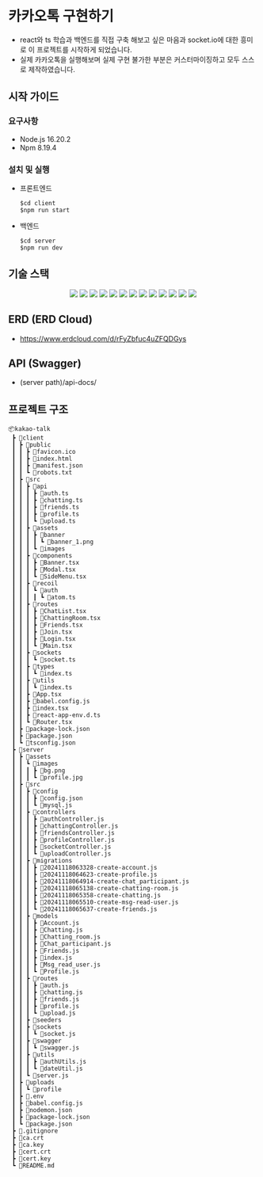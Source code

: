 # 카카오톡 구현하기

- react와 ts 학습과 백엔드를 직접 구축 해보고 싶은 마음과 socket.io에 대한 흥미로 이 프로젝트를 시작하게 되었습니다.
- 실제 카카오톡을 실행해보며 실제 구현 불가한 부분은 커스터마이징하고 모두 스스로 제작하였습니다.

## 시작 가이드

### 요구사항

- Node.js 16.20.2
- Npm 8.19.4

### 설치 및 실행

- 프론트엔드

  ```
  $cd client
  $npm run start
  ```

- 백엔드

  ```
  $cd server
  $npm run dev
  ```

## 기술 스택
<div align=center> 
  <img src="https://img.shields.io/badge/react-61DAFB?style=for-the-badge&logo=react&logoColor=black">
  <img src="https://img.shields.io/badge/typescript-3178C6?style=for-the-badge&logo=typescript&logoColor=white"> 
  <img src="https://img.shields.io/badge/recoil-3578E5?style=for-the-badge&logo=recoil&logoColor=white">
  <img src="https://img.shields.io/badge/styledcomponents-DB7093?style=for-the-badge&logo=styledcomponents&logoColor=white">
  <img src="https://img.shields.io/badge/reactquery-FF4154?style=for-the-badge&logo=reactquery&logoColor=white">
  <img src="https://img.shields.io/badge/javascript-F7DF1E?style=for-the-badge&logo=javascript&logoColor=black">
  <img src="https://img.shields.io/badge/express-000000?style=for-the-badge&logo=express&logoColor=white">
  <img src="https://img.shields.io/badge/socket.io-010101?style=for-the-badge&logo=socket.io&logoColor=white">
  <img src="https://img.shields.io/badge/mysql-4479A1?style=for-the-badge&logo=mysql&logoColor=white">
  <img src="https://img.shields.io/badge/npm-CB3837?style=for-the-badge&logo=npm&logoColor=white">
  <img src="https://img.shields.io/badge/git-F05032?style=for-the-badge&logo=git&logoColor=white">
  <img src="https://img.shields.io/badge/github-181717?style=for-the-badge&logo=github&logoColor=white">
  <img src="https://img.shields.io/badge/swagger-85EA2D?style=for-the-badge&logo=swagger&logoColor=black">
</div>

## ERD (ERD Cloud)
- https://www.erdcloud.com/d/rFyZbfuc4uZFQDGys
  
## API (Swagger)
- (server path)/api-docs/

## 프로젝트 구조

```plaintext
📦kakao-talk
 ┣ 📂client
 ┃ ┣ 📂public
 ┃ ┃ ┣ 📜favicon.ico
 ┃ ┃ ┣ 📜index.html
 ┃ ┃ ┣ 📜manifest.json
 ┃ ┃ ┗ 📜robots.txt
 ┃ ┣ 📂src
 ┃ ┃ ┣ 📂api
 ┃ ┃ ┃ ┣ 📜auth.ts
 ┃ ┃ ┃ ┣ 📜chatting.ts
 ┃ ┃ ┃ ┣ 📜friends.ts
 ┃ ┃ ┃ ┣ 📜profile.ts
 ┃ ┃ ┃ ┗ 📜upload.ts
 ┃ ┃ ┣ 📂assets
 ┃ ┃ ┃ ┣ 📂banner
 ┃ ┃ ┃ ┃ ┗ 📜banner_1.png
 ┃ ┃ ┃ ┗ 📂images
 ┃ ┃ ┣ 📂components
 ┃ ┃ ┃ ┣ 📜Banner.tsx
 ┃ ┃ ┃ ┣ 📜Modal.tsx
 ┃ ┃ ┃ ┗ 📜SideMenu.tsx
 ┃ ┃ ┣ 📂recoil
 ┃ ┃ ┃ ┗ 📂auth
 ┃ ┃ ┃ ┃ ┗ 📜atom.ts
 ┃ ┃ ┣ 📂routes
 ┃ ┃ ┃ ┣ 📜ChatList.tsx
 ┃ ┃ ┃ ┣ 📜ChattingRoom.tsx
 ┃ ┃ ┃ ┣ 📜Friends.tsx
 ┃ ┃ ┃ ┣ 📜Join.tsx
 ┃ ┃ ┃ ┣ 📜Login.tsx
 ┃ ┃ ┃ ┗ 📜Main.tsx
 ┃ ┃ ┣ 📂sockets
 ┃ ┃ ┃ ┗ 📜socket.ts
 ┃ ┃ ┣ 📂types
 ┃ ┃ ┃ ┗ 📜index.ts
 ┃ ┃ ┣ 📂utils
 ┃ ┃ ┃ ┗ 📜index.ts
 ┃ ┃ ┣ 📜App.tsx
 ┃ ┃ ┣ 📜babel.config.js
 ┃ ┃ ┣ 📜index.tsx
 ┃ ┃ ┣ 📜react-app-env.d.ts
 ┃ ┃ ┗ 📜Router.tsx
 ┃ ┣ 📜package-lock.json
 ┃ ┣ 📜package.json
 ┃ ┗ 📜tsconfig.json
 ┣ 📂server
 ┃ ┣ 📂assets
 ┃ ┃ ┗ 📂images
 ┃ ┃ ┃ ┣ 📜bg.png
 ┃ ┃ ┃ ┗ 📜profile.jpg
 ┃ ┣ 📂src
 ┃ ┃ ┣ 📂config
 ┃ ┃ ┃ ┣ 📜config.json
 ┃ ┃ ┃ ┗ 📜mysql.js
 ┃ ┃ ┣ 📂controllers
 ┃ ┃ ┃ ┣ 📜authController.js
 ┃ ┃ ┃ ┣ 📜chattingController.js
 ┃ ┃ ┃ ┣ 📜friendsController.js
 ┃ ┃ ┃ ┣ 📜profileController.js
 ┃ ┃ ┃ ┣ 📜socketController.js
 ┃ ┃ ┃ ┗ 📜uploadController.js
 ┃ ┃ ┣ 📂migrations
 ┃ ┃ ┃ ┣ 📜20241118063328-create-account.js
 ┃ ┃ ┃ ┣ 📜20241118064623-create-profile.js
 ┃ ┃ ┃ ┣ 📜20241118064914-create-chat_participant.js
 ┃ ┃ ┃ ┣ 📜20241118065138-create-chatting-room.js
 ┃ ┃ ┃ ┣ 📜20241118065358-create-chatting.js
 ┃ ┃ ┃ ┣ 📜20241118065510-create-msg-read-user.js
 ┃ ┃ ┃ ┗ 📜20241118065637-create-friends.js
 ┃ ┃ ┣ 📂models
 ┃ ┃ ┃ ┣ 📜Account.js
 ┃ ┃ ┃ ┣ 📜Chatting.js
 ┃ ┃ ┃ ┣ 📜Chatting_room.js
 ┃ ┃ ┃ ┣ 📜Chat_participant.js
 ┃ ┃ ┃ ┣ 📜Friends.js
 ┃ ┃ ┃ ┣ 📜index.js
 ┃ ┃ ┃ ┣ 📜Msg_read_user.js
 ┃ ┃ ┃ ┗ 📜Profile.js
 ┃ ┃ ┣ 📂routes
 ┃ ┃ ┃ ┣ 📜auth.js
 ┃ ┃ ┃ ┣ 📜chatting.js
 ┃ ┃ ┃ ┣ 📜friends.js
 ┃ ┃ ┃ ┣ 📜profile.js
 ┃ ┃ ┃ ┗ 📜upload.js
 ┃ ┃ ┣ 📂seeders
 ┃ ┃ ┣ 📂sockets
 ┃ ┃ ┃ ┗ 📜socket.js
 ┃ ┃ ┣ 📂swagger
 ┃ ┃ ┃ ┗ 📜swagger.js
 ┃ ┃ ┣ 📂utils
 ┃ ┃ ┃ ┣ 📜authUtils.js
 ┃ ┃ ┃ ┗ 📜dateUtil.js
 ┃ ┃ ┗ 📜server.js
 ┃ ┣ 📂uploads
 ┃ ┃ ┗ 📂profile
 ┃ ┣ 📜.env
 ┃ ┣ 📜babel.config.js
 ┃ ┣ 📜nodemon.json
 ┃ ┣ 📜package-lock.json
 ┃ ┗ 📜package.json
 ┣ 📜.gitignore
 ┣ 📜ca.crt
 ┣ 📜ca.key
 ┣ 📜cert.crt
 ┣ 📜cert.key
 ┗ 📜README.md
